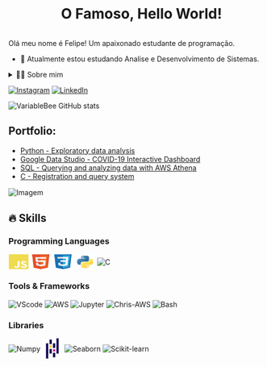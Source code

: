 <!--título-->
<div id="user-content-toc">
  <ul align="center">
    <summary><h1 style="display: inline-block">O Famoso, Hello World!</h1></summary>
</div>

<!-- Presentation -->
<p>
  Olá meu nome é Felipe! Um apaixonado estudante de programação.

  - 🌱 Atualmente estou estudando Analise e Desenvolvimento de Sistemas.

</p>

<!-- Dropdown -->
<details>
  <summary>👨‍💻 Sobre mim </summary>

  - 💬 Meu nome é Felipe. Aos 16 anos, perdi uma perna em um acidente. Durante a recuperação em casa, descobri a programação, um mundo novo onde poderia criar jogos e aplicações. Encontrei na programação não apenas uma habilidade, mas uma forma de superar minha perda e me apaixonei por essa nova jornada. Cada linha de código tornou-se um passo em direção a uma versão reinventada de mim mesmo, preenchendo o vazio com oportunidades e uma comunidade de desenvolvedores solidária. Hoje, a programação não é apenas uma habilidade técnica, mas uma jornada emocionante de autodescoberta e superação.
  - 
</details>

<!-- Links -->
[![Instagram](https://img.shields.io/badge/Instagram-E4405F?style=for-the-badge&logo=instagram&logoColor=white)](https://www.instagram.com/piresfelipe_07/)
[![LinkedIn](https://img.shields.io/badge/LinkedIn-0077B5?style=for-the-badge&logo=linkedin&logoColor=white)](https://www.linkedin.com/in/felipepires07/)

<!-- GithubStats -->
![VariableBee GitHub stats](https://github-readme-stats.vercel.app/api?username=variablebee&show_icons=true&theme=gotham)

<!-- Portfolio -->
## Portfolio:
- [Python - Exploratory data analysis](https://github.com/VariableBee/EDA_Loggi)
- [Google Data Studio - COVID-19 Interactive Dashboard](https://github.com/VariableBee/COVID_19_DASHBOARD)
- [SQL - Querying and analyzing data with AWS Athena](https://github.com/VariableBee/AWS_Athena_Queries)
- [C - Registration and query system](https://github.com/VariableBee/Cartorio)

<!-- GIF -->
<p align="left">
  <img align="center" src="https://github.com/VariableBee/VariableBee/assets/77739311/4e9f41af-6b57-49a7-b15a-74322e96b4d7" alt="Imagem">
</p>

## 🔥 Skills
<!-- Skills: Programming Languages -->
  <div style="flex-basis: 48%;">
    <h3>Programming Languages</h3>
    <img align="center" alt="Js" height="30" width="40" src="https://raw.githubusercontent.com/devicons/devicon/master/icons/javascript/javascript-plain.svg">
    <img align="center" alt="HTML" height="30" width="40" src="https://raw.githubusercontent.com/devicons/devicon/master/icons/html5/html5-original.svg">
    <img align="center" alt="CSS" height="30" width="40" src="https://raw.githubusercontent.com/devicons/devicon/master/icons/css3/css3-original.svg">
    <img align="center" alt="Python" height="30" width="40" src="https://raw.githubusercontent.com/devicons/devicon/master/icons/python/python-original.svg">
    <img align="center" alt="C" height="30" width="40" src="https://cdn.jsdelivr.net/gh/devicons/devicon/icons/c/c-original.svg">
  </div>
  
  <!-- Skills: Tools & Frameworks -->
  <div style="flex-basis: 48%;">
    <h3>Tools & Frameworks</h3>
    <img align="center" alt="VScode" height="30" width="40" src="https://cdn.jsdelivr.net/gh/devicons/devicon/icons/vscode/vscode-original.svg">
    <img align="center" alt="AWS" height="30" width="40" src="https://cdn.jsdelivr.net/gh/devicons/devicon/icons/amazonwebservices/amazonwebservices-original.svg">
    <img align="center" alt="Jupyter" height="30" width="40" src="https://cdn.jsdelivr.net/gh/devicons/devicon/icons/jupyter/jupyter-original.svg">
    <img align="center" alt="Chris-AWS" height="30" width="40" src="https://cdn.jsdelivr.net/gh/devicons/devicon/icons/git/git-original.svg">
    <img align="center" alt="Bash" height="30" width="40" src="https://cdn.jsdelivr.net/gh/devicons/devicon/icons/bash/bash-original.svg">
  </div>
  
  <!-- Skills: Libraries -->
  <div style="flex-basis: 48%;">
    <h3>Libraries</h3>
    <img align="center" alt="Numpy" height="30" width="40" src="https://cdn.jsdelivr.net/gh/devicons/devicon/icons/numpy/numpy-original.svg">
    <img align="center" alt="Pandas" src="https://raw.githubusercontent.com/devicons/devicon/2ae2a900d2f041da66e950e4d48052658d850630/icons/pandas/pandas-original.svg" alt="pandas" width="40" height="40"/>
    <img align="center" alt="Seaborn" src="https://seaborn.pydata.org/_images/logo-mark-lightbg.svg" alt="seaborn" width="40" height="40"/>
    <img align="center" alt="Scikit-learn" src="https://upload.wikimedia.org/wikipedia/commons/0/05/Scikit_learn_logo_small.svg" alt="scikit_learn" width="40" height="40"/>
  </div>
